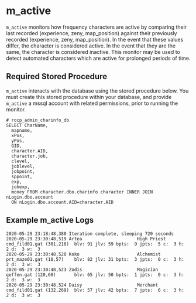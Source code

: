 # m_active
`m_active` monitors how frequency characters are active by comparing their last recorded (experience, zeny, map_position) against their previously recorded (experience, zeny, map_position).  In the event that these values differ, the character is considered active.  In the event that they are the same, the character is considered inactive.  This monitor may be used to detect automated characters which are active for prolonged periods of time.

## Required Stored Procedure
`m_active` interacts with the database using the stored procedure below.  You must create this stored procedure within your database, and provide `m_active` a mssql account with related permissions, prior to running the monitor.
```
# rocp_admin_charinfo_db
SELECT CharName,
  mapname,
  xPos,
  yPos,
  GID,
  character.AID,
  character.job,
  clevel,
  joblevel,
  jobpoint,
  sppoint,
  exp,
  jobexp,
  money FROM character.dbo.charinfo character INNER JOIN nLogin.dbo.account
  ON nLogin.dbo.account.AID=character.AID
```

## Example m_active Logs
```
2020-05-29 23:18:48,380 Iteration complete, sleeping 720 seconds
2020-05-29 23:30:48,519 Artea                     High Priest     cmd_fild01.gat (301,218)  blv: 91 jlv: 59 bpts:  9 jpts:  5 c:  3 h:  2 d:  3 w:  3
2020-05-29 23:30:48,520 Koko                      Alchemist       prt_maze01.gat (18,57)    blv: 82 jlv: 31 bpts:  3 jpts:  0 c:  3 h:  2 d:  3 w:  3
2020-05-29 23:30:48,523 Zodis                     Magician        geffen.gat (120,60)       blv: 65 jlv: 50 bpts:  1 jpts:  0 c:  3 h:  2 d:  3 w:  3
2020-05-29 23:30:48,524 Daisy                     Merchant        cmd_fild01.gat (132,269)  blv: 57 jlv: 42 bpts:  7 jpts:  6 c:  3 h:  2 d:  3 w:  3
```
